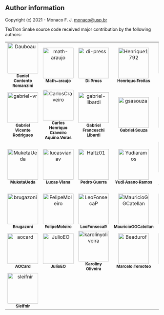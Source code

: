 
Author information
------------------------------

Copyright (c) 2021 - Monaco F. J. <monaco@usp.br>

TexTron Snake source code received major contribution by
the following authors:

<!-- readme: contributors -start -->
<table>
<tr>
    <td align="center">
        <a href="https://github.com/Dauboau">
            <img src="https://avatars.githubusercontent.com/u/86164187?v=4" width="100;" alt="Dauboau"/>
            <br />
            <sub><b>Daniel Contente Romanzini</b></sub>
        </a>
    </td>
    <td align="center">
        <a href="https://github.com/math-araujo">
            <img src="https://avatars.githubusercontent.com/u/52018308?v=4" width="100;" alt="math-araujo"/>
            <br />
            <sub><b>Math-araujo</b></sub>
        </a>
    </td>
    <td align="center">
        <a href="https://github.com/di-press">
            <img src="https://avatars.githubusercontent.com/u/63003427?v=4" width="100;" alt="di-press"/>
            <br />
            <sub><b>Di Press</b></sub>
        </a>
    </td>
    <td align="center">
        <a href="https://github.com/Henrique1792">
            <img src="https://avatars.githubusercontent.com/u/7610888?v=4" width="100;" alt="Henrique1792"/>
            <br />
            <sub><b>Henrique Freitas</b></sub>
        </a>
    </td>
    <td align="center">
        <a href="https://github.com/Float07">
            <img src="https://avatars.githubusercontent.com/u/39651883?v=4" width="100;" alt="Float07"/>
            <br />
            <sub><b>Thiago Daniel Cagnoni De Pauli</b></sub>
        </a>
    </td>
    <td align="center">
        <a href="https://github.com/artP2">
            <img src="https://avatars.githubusercontent.com/u/36577408?v=4" width="100;" alt="artP2"/>
            <br />
            <sub><b>ArtP2</b></sub>
        </a>
    </td></tr>
<tr>
    <td align="center">
        <a href="https://github.com/gabriel-vr">
            <img src="https://avatars.githubusercontent.com/u/66570705?v=4" width="100;" alt="gabriel-vr"/>
            <br />
            <sub><b>Gabriel Vicente Rodrigues</b></sub>
        </a>
    </td>
    <td align="center">
        <a href="https://github.com/CarlosCraveiro">
            <img src="https://avatars.githubusercontent.com/u/85318248?v=4" width="100;" alt="CarlosCraveiro"/>
            <br />
            <sub><b>Carlos Henrique Craveiro Aquino Veras</b></sub>
        </a>
    </td>
    <td align="center">
        <a href="https://github.com/gabriel-libardi">
            <img src="https://avatars.githubusercontent.com/u/93263761?v=4" width="100;" alt="gabriel-libardi"/>
            <br />
            <sub><b>Gabriel Franceschi Libardi</b></sub>
        </a>
    </td>
    <td align="center">
        <a href="https://github.com/gsasouza">
            <img src="https://avatars.githubusercontent.com/u/8701003?v=4" width="100;" alt="gsasouza"/>
            <br />
            <sub><b>Gabriel Souza</b></sub>
        </a>
    </td>
    <td align="center">
        <a href="https://github.com/ms-erik">
            <img src="https://avatars.githubusercontent.com/u/87500711?v=4" width="100;" alt="ms-erik"/>
            <br />
            <sub><b>Erik Melges</b></sub>
        </a>
    </td>
    <td align="center">
        <a href="https://github.com/andrecoco">
            <img src="https://avatars.githubusercontent.com/u/16878985?v=4" width="100;" alt="andrecoco"/>
            <br />
            <sub><b>André Viana</b></sub>
        </a>
    </td></tr>
<tr>
    <td align="center">
        <a href="https://github.com/MuketaUeda">
            <img src="https://avatars.githubusercontent.com/u/82850274?v=4" width="100;" alt="MuketaUeda"/>
            <br />
            <sub><b>MuketaUeda</b></sub>
        </a>
    </td>
    <td align="center">
        <a href="https://github.com/lucasvianav">
            <img src="https://avatars.githubusercontent.com/u/23108450?v=4" width="100;" alt="lucasvianav"/>
            <br />
            <sub><b>Lucas Viana</b></sub>
        </a>
    </td>
    <td align="center">
        <a href="https://github.com/Haltz01">
            <img src="https://avatars.githubusercontent.com/u/47257437?v=4" width="100;" alt="Haltz01"/>
            <br />
            <sub><b>Pedro Guerra</b></sub>
        </a>
    </td>
    <td align="center">
        <a href="https://github.com/Yudiaramos">
            <img src="https://avatars.githubusercontent.com/u/71808184?v=4" width="100;" alt="Yudiaramos"/>
            <br />
            <sub><b>Yudi Asano Ramos</b></sub>
        </a>
    </td>
    <td align="center">
        <a href="https://github.com/marcuscastelo">
            <img src="https://avatars.githubusercontent.com/u/27441558?v=4" width="100;" alt="marcuscastelo"/>
            <br />
            <sub><b>Marcus Vinicius Castelo Branco Martins</b></sub>
        </a>
    </td>
    <td align="center">
        <a href="https://github.com/joaofavoretti">
            <img src="https://avatars.githubusercontent.com/u/31491328?v=4" width="100;" alt="joaofavoretti"/>
            <br />
            <sub><b>João Pedro Favoretti</b></sub>
        </a>
    </td></tr>
<tr>
    <td align="center">
        <a href="https://github.com/brugazoni">
            <img src="https://avatars.githubusercontent.com/u/38261348?v=4" width="100;" alt="brugazoni"/>
            <br />
            <sub><b>Brugazoni</b></sub>
        </a>
    </td>
    <td align="center">
        <a href="https://github.com/FelipeMoleiro">
            <img src="https://avatars.githubusercontent.com/u/40440420?v=4" width="100;" alt="FelipeMoleiro"/>
            <br />
            <sub><b>FelipeMoleiro</b></sub>
        </a>
    </td>
    <td align="center">
        <a href="https://github.com/LeoFonsecaP">
            <img src="https://avatars.githubusercontent.com/u/63270818?v=4" width="100;" alt="LeoFonsecaP"/>
            <br />
            <sub><b>LeoFonsecaP</b></sub>
        </a>
    </td>
    <td align="center">
        <a href="https://github.com/MauricioGGCatellan">
            <img src="https://avatars.githubusercontent.com/u/40176581?v=4" width="100;" alt="MauricioGGCatellan"/>
            <br />
            <sub><b>MauricioGGCatellan</b></sub>
        </a>
    </td>
    <td align="center">
        <a href="https://github.com/monacofj">
            <img src="https://avatars.githubusercontent.com/u/3980792?v=4" width="100;" alt="monacofj"/>
            <br />
            <sub><b>Monaco F. J.</b></sub>
        </a>
    </td>
    <td align="center">
        <a href="https://github.com/ceneme">
            <img src="https://avatars.githubusercontent.com/u/40470865?v=4" width="100;" alt="ceneme"/>
            <br />
            <sub><b>Ceneme</b></sub>
        </a>
    </td></tr>
<tr>
    <td align="center">
        <a href="https://github.com/aocard">
            <img src="https://avatars.githubusercontent.com/u/49252510?v=4" width="100;" alt="aocard"/>
            <br />
            <sub><b>AOCard</b></sub>
        </a>
    </td>
    <td align="center">
        <a href="https://github.com/JulioEO">
            <img src="https://avatars.githubusercontent.com/u/40305649?v=4" width="100;" alt="JulioEO"/>
            <br />
            <sub><b>JulioEO</b></sub>
        </a>
    </td>
    <td align="center">
        <a href="https://github.com/karolinyoliveira">
            <img src="https://avatars.githubusercontent.com/u/45614118?v=4" width="100;" alt="karolinyoliveira"/>
            <br />
            <sub><b>Karoliny Oliveira</b></sub>
        </a>
    </td>
    <td align="center">
        <a href="https://github.com/Beadurof">
            <img src="https://avatars.githubusercontent.com/u/8800471?v=4" width="100;" alt="Beadurof"/>
            <br />
            <sub><b>Marcelo Temoteo</b></sub>
        </a>
    </td>
    <td align="center">
        <a href="https://github.com/guynamedped">
            <img src="https://avatars.githubusercontent.com/u/86412003?v=4" width="100;" alt="guynamedped"/>
            <br />
            <sub><b>Guynamedped</b></sub>
        </a>
    </td>
    <td align="center">
        <a href="https://github.com/karolinysilva">
            <img src="https://avatars.githubusercontent.com/u/78601574?v=4" width="100;" alt="karolinysilva"/>
            <br />
            <sub><b>Karoliny Silva</b></sub>
        </a>
    </td></tr>
<tr>
    <td align="center">
        <a href="https://github.com/sleifnir">
            <img src="https://avatars.githubusercontent.com/u/50050993?v=4" width="100;" alt="sleifnir"/>
            <br />
            <sub><b>Sleifnir</b></sub>
        </a>
    </td></tr>
</table>
<!-- readme: contributors -end -->
